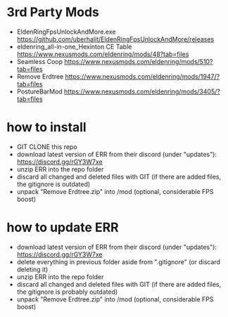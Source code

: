 # 3rd Party Mods

- EldenRingFpsUnlockAndMore.exe https://github.com/uberhalit/EldenRingFpsUnlockAndMore/releases
- eldenring_all-in-one_Hexinton CE Table https://www.nexusmods.com/eldenring/mods/48?tab=files
- Seamless Coop https://www.nexusmods.com/eldenring/mods/510?tab=files
- Remove Erdtree https://www.nexusmods.com/eldenring/mods/1947/?tab=files
- PostureBarMod https://www.nexusmods.com/eldenring/mods/3405/?tab=files

# how to install

- GIT CLONE this repo
- download latest version of ERR from their discord (under "updates"): https://discord.gg/rGY3W7xe
- unzip ERR into the repo folder
- discard all changed and deleted files with GIT (if there are added files, the gitignore is outdated)
- unpack "Remove Erdtree.zip" into /mod (optional, considerable FPS boost)

# how to update ERR

- download latest version of ERR from their discord (under "updates"): https://discord.gg/rGY3W7xe
- delete everything in previous folder aside from ".gitignore" (or discard deleting it)
- unzip ERR into the repo folder
- discard all changed and deleted files with GIT (if there are added files, the gitignore is probably outdated)
- unpack "Remove Erdtree.zip" into /mod (optional, considerable FPS boost)
